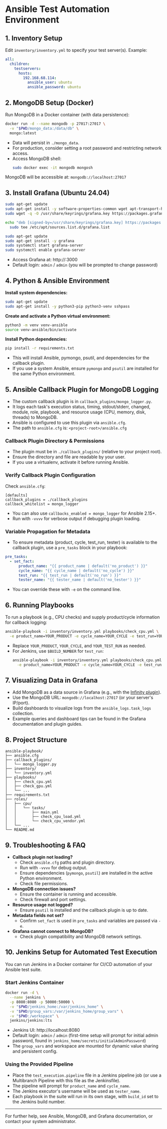# Ansible Test Automation Environment

## 1. Inventory Setup

Edit `inventory/inventory.yml` to specify your test server(s). Example:

```yaml
all:
  children:
    testservers:
      hosts:
        192.168.68.114:
          ansible_user: ubuntu
          ansible_password: ubuntu
```

## 2. MongoDB Setup (Docker)

Run MongoDB in a Docker container (with data persistence):

```sh
docker run -d --name mongodb -p 27017:27017 \
  -v "$PWD/mongo_data:/data/db" \
  mongo:latest
```

- Data will persist in `./mongo_data`.
- For production, consider setting a root password and restricting network access.
- Access MongoDB shell:
  ```sh
  sudo docker exec -it mongodb mongosh
  ```

MongoDB will be accessible at: `mongodb://localhost:27017`

## 3. Install Grafana (Ubuntu 24.04)

```sh
sudo apt-get update
sudo apt-get install -y software-properties-common wget apt-transport-https
sudo wget -q -O /usr/share/keyrings/grafana.key https://packages.grafana.com/gpg.key

echo "deb [signed-by=/usr/share/keyrings/grafana.key] https://packages.grafana.com/oss/deb stable main" | \
  sudo tee /etc/apt/sources.list.d/grafana.list

sudo apt-get update
sudo apt-get install -y grafana
sudo systemctl start grafana-server
sudo systemctl enable grafana-server
```

- Access Grafana at: http://<your-server-ip>:3000
- Default login: `admin` / `admin` (you will be prompted to change password)

## 4. Python & Ansible Environment

**Install system dependencies:**

```sh
sudo apt-get update
sudo apt-get install -y python3-pip python3-venv sshpass
```

**Create and activate a Python virtual environment:**

```sh
python3 -m venv venv-ansible
source venv-ansible/bin/activate
```

**Install Python dependencies:**

```sh
pip install -r requirements.txt
```

- This will install Ansible, pymongo, psutil, and dependencies for the callback plugin.
- If you use a system Ansible, ensure `pymongo` and `psutil` are installed for the same Python environment.

## 5. Ansible Callback Plugin for MongoDB Logging

- The custom callback plugin is in `callback_plugins/mongo_logger.py`.
- It logs each task's execution status, timing, stdout/stderr, changed, module, role, playbook, and resource usage (CPU, memory, disk, threads) to MongoDB.
- Ansible is configured to use this plugin via `ansible.cfg`.
- The path to `ansible.cfg` is: `<project-root>/ansible.cfg`

### Callback Plugin Directory & Permissions

- The plugin must be in `./callback_plugins/` (relative to your project root).
- Ensure the directory and file are readable by your user.
- If you use a virtualenv, activate it before running Ansible.

### Verify Callback Plugin Configuration

Check `ansible.cfg`:

```
[defaults]
callback_plugins = ./callback_plugins
callback_whitelist = mongo_logger
```

- You can also use `callbacks_enabled = mongo_logger` for Ansible 2.15+.
- Run with `-vvvv` for verbose output if debugging plugin loading.

### Variable Propagation for Metadata

- To ensure metadata (product, cycle, test_run, tester) is available to the callback plugin, use a `pre_tasks` block in your playbook:

```yaml
pre_tasks:
  - set_fact:
      product_name: "{{ product_name | default('no_product') }}"
      cycle_name: "{{ cycle_name | default('no_cycle') }}"
      test_run: "{{ test_run | default('no_run') }}"
      tester_name: "{{ tester_name | default('no_tester') }}"
```

- You can override these with `-e` on the command line.

## 6. Running Playbooks

To run a playbook (e.g., CPU checks) and supply product/cycle information for callback logging:

```sh
ansible-playbook -i inventory/inventory.yml playbooks/check_cpu.yml \
  -e product_name=YOUR_PRODUCT -e cycle_name=YOUR_CYCLE -e test_run=YOUR_TEST_RUN
```

- Replace `YOUR_PRODUCT`, `YOUR_CYCLE`, and `YOUR_TEST_RUN` as needed.
- For Jenkins, use `$BUILD_NUMBER` for `test_run`:
  ```sh
  ansible-playbook -i inventory/inventory.yml playbooks/check_cpu.yml \
    -e product_name=YOUR_PRODUCT -e cycle_name=YOUR_CYCLE -e test_run=$BUILD_NUMBER
  ```

## 7. Visualizing Data in Grafana

- Add MongoDB as a data source in Grafana (e.g., with the [Infinity plugin](https://grafana.com/grafana/plugins/yesoreyeram-infinity-datasource/)).
- Use the MongoDB URL: `mongodb://localhost:27017` (or your server's IP/port).
- Build dashboards to visualize logs from the `ansible_logs.task_logs` collection.
- Example queries and dashboard tips can be found in the Grafana documentation and plugin guides.

## 8. Project Structure

```
ansible-playbook/
├── ansible.cfg
├── callback_plugins/
│   └── mongo_logger.py
├── inventory/
│   └── inventory.yml
├── playbooks/
│   ├── check_cpu.yml
│   ├── check_gpu.yml
│   └── ...
├── requirements.txt
├── roles/
│   ├── cpu/
│   │   └── tasks/
│   │       ├── main.yml
│   │       ├── check_cpu_load.yml
│   │       └── check_cpu_vendor.yml
│   └── ...
└── README.md
```

## 9. Troubleshooting & FAQ

- **Callback plugin not loading?**
  - Check `ansible.cfg` paths and plugin directory.
  - Run with `-vvvv` for debug output.
  - Ensure dependencies (`pymongo`, `psutil`) are installed in the active Python environment.
  - Check file permissions.
- **MongoDB connection issues?**
  - Ensure the container is running and accessible.
  - Check firewall and port settings.
- **Resource usage not logged?**
  - Ensure `psutil` is installed and the callback plugin is up to date.
- **Metadata fields not set?**
  - Confirm `set_fact` is used in `pre_tasks` and variables are passed via `-e`.
- **Grafana cannot connect to MongoDB?**
  - Check plugin compatibility and MongoDB network settings.

## 10. Jenkins Setup for Automated Test Execution

You can run Jenkins in a Docker container for CI/CD automation of your Ansible test suite.

### Start Jenkins Container

```sh
docker run -d \
  --name jenkins \
  -p 8080:8080 -p 50000:50000 \
  -v "$PWD/jenkins_home:/var/jenkins_home" \
  -v "$PWD/group_vars:/var/jenkins_home/group_vars" \
  -v "$PWD:/workspace" \
  jenkins/jenkins:lts
```

- Jenkins UI: http://localhost:8080
- Default login: `admin` / `admin` (first-time setup will prompt for initial admin password, found in `jenkins_home/secrets/initialAdminPassword`)
- The `group_vars` and workspace are mounted for dynamic value sharing and persistent config.

### Using the Provided Pipeline

- Place the `test_execution.pipeline` file in a Jenkins pipeline job (or use a Multibranch Pipeline with this file as the Jenkinsfile).
- The pipeline will prompt for `product_name` and `cycle_name`.
- The Jenkins executor's username will be used as `tester_name`.
- Each playbook in the suite will run in its own stage, with `build_id` set to the Jenkins build number.

---

For further help, see Ansible, MongoDB, and Grafana documentation, or contact your system administrator. 